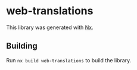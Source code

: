 # web-translations

This library was generated with [Nx](https://nx.dev).

## Building

Run `nx build web-translations` to build the library.
